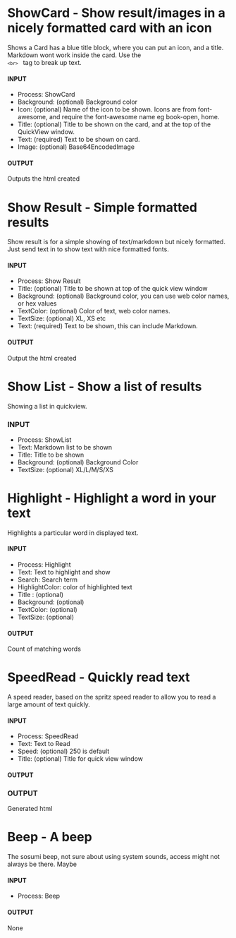 # ShowCard - Show result/images in a nicely formatted card with an icon
Shows a Card has a blue title block, where you can put an icon, and a title. Markdown wont work inside the card. Use the <code> ```<br>``` </code> tag to break up text. 

#### INPUT
- Process: ShowCard
- Background: (optional) Background color
- Icon: (optional) Name of the icon to be shown. Icons are from font-awesome, and require the font-awesome name eg book-open, home.
- Title: (optional) Title to be shown on the card, and at the top of the QuickView window.
- Text: (required) Text to be shown on card.
- Image: (optional) Base64EncodedImage

#### OUTPUT
Outputs the html created

# Show Result - Simple formatted results
Show result is for a simple showing of text/markdown but nicely formatted. Just send text in to show text with nice formatted fonts.

#### INPUT
- Process: Show Result
- Title: (optional) Title to be shown at top of the quick view window
- Background: (optional) Background color, you can use web color names, or hex values
- TextColor: (optional) Color of text, web color names.
- TextSize: (optional) XL, XS etc
- Text: (required) Text to be shown, this can include Markdown.
#### OUTPUT
Output the html created

# Show List - Show a list of results
Showing a list in quickview.
### INPUT
- Process: ShowList
- Text: Markdown list to be shown
- Title: Title to be shown
- Background: (optional) Background Color
- TextSize: (optional) XL/L/M/S/XS

# Highlight - Highlight a word in your text
Highlights a particular word in displayed text.

#### INPUT
- Process: Highlight
- Text: Text to highlight and show
- Search: Search term
- HighlightColor: color of highlighted text
- Title : (optional) 
- Background: (optional)
- TextColor: (optional)
- TextSize: (optional) 

#### OUTPUT
Count of matching words

# SpeedRead - Quickly read text
A speed reader, based on the spritz speed reader to allow you to read a large amount of text quickly.

#### INPUT
- Process: SpeedRead
- Text: Text to Read
- Speed: (optional) 250 is default
- Title: (optional) Title for quick view window

#### OUTPUT



### OUTPUT
Generated html


# Beep - A beep
The sosumi beep, not sure about using system sounds, access might not always be there. Maybe

#### INPUT
- Process: Beep
#### OUTPUT
None
